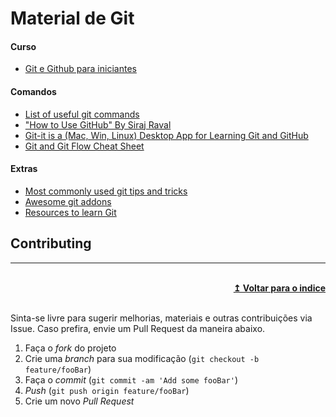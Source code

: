 # Material de Git

#### Curso
* [Git e Github para iniciantes]

#### Comandos
* [List of useful git commands]
* ["How to Use GitHub" By Siraj Raval]
* [Git-it is a (Mac, Win, Linux) Desktop App for Learning Git and GitHub]
* [Git and Git Flow Cheat Sheet]

#### Extras
* [Most commonly used git tips and tricks]
* [Awesome git addons]
* [Resources to learn Git]

## Contributing
----

<br/>
<div align="right">
    <b><a href="#indice">↥ Voltar para o indice</a></b>
</div>
<br/>

Sinta-se livre para sugerir melhorias, materiais e outras contribuições via Issue. Caso prefira, envie um Pull Request da maneira abaixo.

1. Faça o _fork_ do projeto
2. Crie uma _branch_ para sua modificação (`git checkout -b feature/fooBar`)
3. Faça o _commit_ (`git commit -am 'Add some fooBar'`)
4. _Push_ (`git push origin feature/fooBar`)
5. Crie um novo _Pull Request_

[Git e Github para iniciantes]: https://www.udemy.com/git-e-github-para-iniciantes/
[List of useful git commands]: https://github.com/bpassos/git-commands
["How to Use GitHub" By Siraj Raval]: https://github.com/llSourcell/How-to-Use-GitHub
[Git-it is a (Mac, Win, Linux) Desktop App for Learning Git and GitHub]: https://github.com/jlord/git-it-electron
[Git and Git Flow Cheat Sheet]: https://github.com/arslanbilal/git-cheat-sheet#readme
[Most commonly used git tips and tricks]: https://github.com/git-tips/tips#readme
[Awesome git addons]: https://github.com/stevemao/awesome-git-addons#readme
[Resources to learn Git]: http://try.github.io/
[On Demand Training]: https://services.github.com/on-demand/